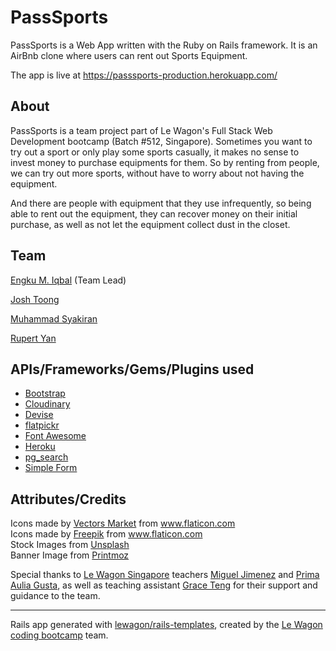 # PassSports

PassSports is a Web App written with the Ruby on Rails framework. It is an AirBnb clone where users can rent out Sports Equipment.

The app is live at https://passsports-production.herokuapp.com/

## About

PassSports is a team project part of Le Wagon's Full Stack Web Development bootcamp (Batch #512, Singapore). Sometimes you want to try out a sport or only play some sports casually, it makes no sense to invest money to purchase equipments for them. So by renting from people, we can try out more sports, without have to worry about not having the equipment. 

And there are people with equipment that they use infrequently, so being able to rent out the equipment, they can recover money on their initial purchase, as well as not let the equipment collect dust in the closet.

## Team

[Engku M. Iqbal](https://github.com/emiqbal) (Team Lead)

[Josh Toong](https://github.com/JToong)

[Muhammad Syakiran](https://github.com/Syakiran97)

[Rupert Yan](https://github.com/Rupertyan)

## APIs/Frameworks/Gems/Plugins used

- [Bootstrap](https://github.com/twbs/bootstrap)
- [Cloudinary](https://github.com/cloudinary/cloudinary_gem)
- [Devise](https://github.com/heartcombo/devise)
- [flatpickr](https://github.com/flatpickr/flatpickr)
- [Font Awesome](https://github.com/FortAwesome/Font-Awesome)
- [Heroku](https://github.com/heroku/heroku-buildpack-ruby)
- [pg_search](https://github.com/Casecommons/pg_search)
- [Simple Form](https://github.com/heartcombo/simple_form)

## Attributes/Credits

<div>Icons made by <a href="https://www.flaticon.com/authors/vectors-market" title="Vectors Market">Vectors Market</a> from <a href="https://www.flaticon.com/" title="Flaticon">www.flaticon.com</a></div>

<div>Icons made by <a href="https://www.flaticon.com/authors/freepik" title="Freepik">Freepik</a> from <a href="https://www.flaticon.com/" title="Flaticon">www.flaticon.com</a></div>

<div>
Stock Images from <a href="https://unsplash.com/" title="Unsplash">Unsplash</a>
</div>

<div>
Banner Image from <a href="https://www.printmoz.com/blog/sports-banners" title="Printmoz">Printmoz</a>
</div>

Special thanks to [Le Wagon Singapore](https://www.lewagon.com/singapore) teachers [Miguel Jimenez](https://github.com/libsyz) and [Prima Aulia Gusta](https://github.com/primaulia), as well as teaching assistant [Grace Teng](https://github.com/pelicularities) for their support and guidance to the team.

------------

Rails app generated with [lewagon/rails-templates](https://github.com/lewagon/rails-templates), created by the [Le Wagon coding bootcamp](https://www.lewagon.com) team.

